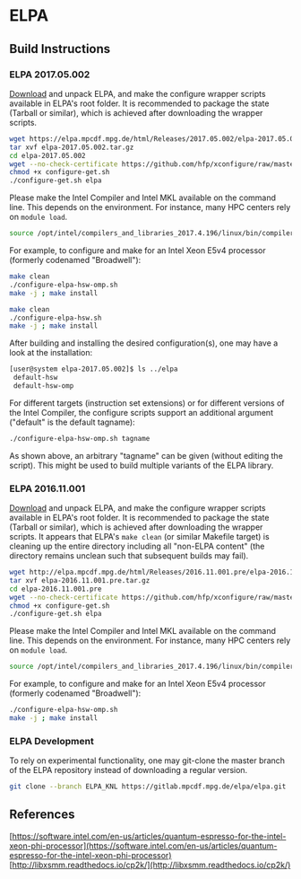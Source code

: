 # ELPA<a name="eigenvalue-solvers-for-petaflop-applications-elpa"></a>

## Build Instructions

### ELPA 2017.05.002

[Download](http://elpa.mpcdf.mpg.de/elpa-tar-archive) and unpack ELPA, and make the configure wrapper scripts available in ELPA's root folder. It is recommended to package the state (Tarball or similar), which is achieved after downloading the wrapper scripts.

```bash
wget https://elpa.mpcdf.mpg.de/html/Releases/2017.05.002/elpa-2017.05.002.tar.gz
tar xvf elpa-2017.05.002.tar.gz
cd elpa-2017.05.002
wget --no-check-certificate https://github.com/hfp/xconfigure/raw/master/configure-get.sh
chmod +x configure-get.sh
./configure-get.sh elpa
```

Please make the Intel Compiler and Intel&#160;MKL available on the command line. This depends on the environment. For instance, many HPC centers rely on `module load`.

```bash
source /opt/intel/compilers_and_libraries_2017.4.196/linux/bin/compilervars.sh intel64
```

For example, to configure and make for an Intel Xeon&#160;E5v4 processor (formerly codenamed "Broadwell"):

```bash
make clean
./configure-elpa-hsw-omp.sh
make -j ; make install

make clean
./configure-elpa-hsw.sh
make -j ; make install
```

After building and installing the desired configuration(s), one may have a look at the installation:

```bash
[user@system elpa-2017.05.002]$ ls ../elpa
 default-hsw
 default-hsw-omp
```

For different targets (instruction set extensions) or for different versions of the Intel Compiler, the configure scripts support an additional argument ("default" is the default tagname):

```bash
./configure-elpa-hsw-omp.sh tagname
```

As shown above, an arbitrary "tagname" can be given (without editing the script). This might be used to build multiple variants of the ELPA library.

### ELPA 2016.11.001

[Download](http://elpa.mpcdf.mpg.de/elpa-tar-archive) and unpack ELPA, and make the configure wrapper scripts available in ELPA's root folder. It is recommended to package the state (Tarball or similar), which is achieved after downloading the wrapper scripts. It appears that ELPA's `make clean` (or similar Makefile target) is cleaning up the entire directory including all "non-ELPA content" (the directory remains unclean such that subsequent builds may fail).

```bash
wget http://elpa.mpcdf.mpg.de/html/Releases/2016.11.001.pre/elpa-2016.11.001.pre.tar.gz
tar xvf elpa-2016.11.001.pre.tar.gz
cd elpa-2016.11.001.pre
wget --no-check-certificate https://github.com/hfp/xconfigure/raw/master/configure-get.sh
chmod +x configure-get.sh
./configure-get.sh elpa
```

Please make the Intel Compiler and Intel&#160;MKL available on the command line. This depends on the environment. For instance, many HPC centers rely on `module load`.

```bash
source /opt/intel/compilers_and_libraries_2017.4.196/linux/bin/compilervars.sh intel64
```

For example, to configure and make for an Intel Xeon E5v4 processor (formerly codenamed "Broadwell"):

```bash
./configure-elpa-hsw-omp.sh
make -j ; make install
```

### ELPA Development

To rely on experimental functionality, one may git-clone the master branch of the ELPA repository instead of downloading a regular version.

```bash
git clone --branch ELPA_KNL https://gitlab.mpcdf.mpg.de/elpa/elpa.git
```

## References

[https://software.intel.com/en-us/articles/quantum-espresso-for-the-intel-xeon-phi-processor](https://software.intel.com/en-us/articles/quantum-espresso-for-the-intel-xeon-phi-processor)  
[http://libxsmm.readthedocs.io/cp2k/](http://libxsmm.readthedocs.io/cp2k/)

